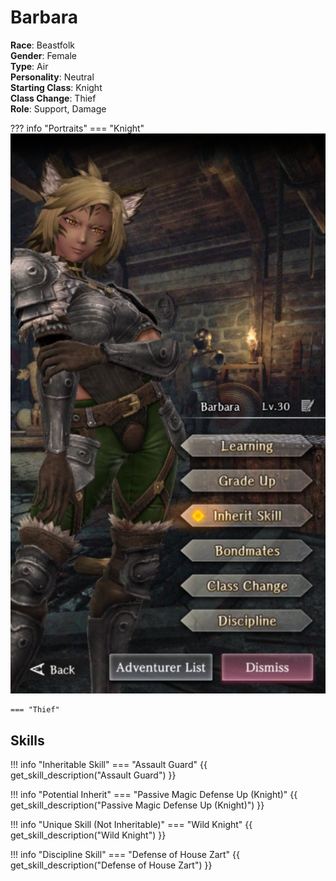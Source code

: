 # Barbara

**Race**: Beastfolk  
**Gender**: Female  
**Type**: Air  
**Personality**: Neutral  
**Starting Class**: Knight  
**Class Change**: Thief  
**Role**: Support, Damage

??? info "Portraits"
    === "Knight"
        ![](../img/barbara-knight.jpg)

    === "Thief"

## Skills

!!! info "Inheritable Skill"
    === "Assault Guard"
        {{ get_skill_description("Assault Guard") }}

!!! info "Potential Inherit"
    === "Passive Magic Defense Up (Knight)"
        {{ get_skill_description("Passive Magic Defense Up (Knight)") }}

!!! info "Unique Skill (Not Inheritable)"
    === "Wild Knight"
        {{ get_skill_description("Wild Knight") }}
        
!!! info "Discipline Skill"
    === "Defense of House Zart"
        {{ get_skill_description("Defense of House Zart") }}
